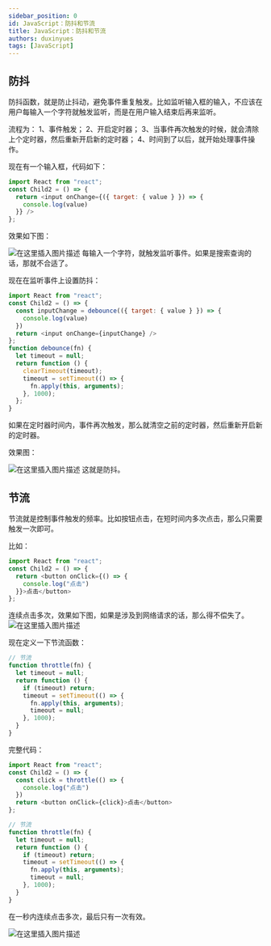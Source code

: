 ```yaml
---
sidebar_position: 0
id: JavaScript：防抖和节流
title: JavaScript：防抖和节流
authors: duxinyues
tags: [JavaScript]
---
```

<!--
 * @Author: duxinyues yongyuan253015@gmail.com
 * @Date: 2023-02-18 11:26:19
 * @LastEditors: duxinyues yongyuan253015@gmail.com
 * @LastEditTime: 2023-02-18 14:07:06
 * @FilePath: \blog\blog\javascript\javascript202302181127.md
 * @Description: 
 * Copyright (c) 2023 by ${git_name} email: ${git_email}, All Rights Reserved.
-->

## 防抖

防抖函数，就是防止抖动，避免事件重复触发。比如监听输入框的输入，不应该在用户每输入一个字符就触发监听，而是在用户输入结束后再来监听。

流程为：
1、事件触发；
2、开启定时器；
3、当事件再次触发的时候，就会清除上个定时器，然后重新开启新的定时器；
4、时间到了以后，就开始处理事件操作。

现在有一个输入框，代码如下：

```javascript
import React from "react";
const Child2 = () => {
  return <input onChange={({ target: { value } }) => {
    console.log(value)
  }} />
};
```

效果如下图：

![在这里插入图片描述](https://img-blog.csdnimg.cn/d68a13c69ae94bd4b01c9d2ef78880ee.png)
每输入一个字符，就触发监听事件。如果是搜索查询的话，那就不合适了。

现在在监听事件上设置防抖：

```javascript
import React from "react";
const Child2 = () => {
  const inputChange = debounce(({ target: { value } }) => {
    console.log(value)
  })
  return <input onChange={inputChange} />
};
function debounce(fn) {
  let timeout = null;
  return function () {
    clearTimeout(timeout);
    timeout = setTimeout(() => {
      fn.apply(this, arguments);
    }, 1000);
  };
}
```

如果在定时器时间内，事件再次触发，那么就清空之前的定时器，然后重新开启新的定时器。

效果图：

![在这里插入图片描述](https://img-blog.csdnimg.cn/20ac3f731b144197a240ef4c17561bb1.png)
 这就是防抖。

## 节流

节流就是控制事件触发的频率。比如按钮点击，在短时间内多次点击，那么只需要触发一次即可。

比如：

```javascript
import React from "react";
const Child2 = () => {
  return <button onClick={() => {
    console.log("点击")
  }}>点击</button>
};
```

连续点击多次，效果如下图，如果是涉及到网络请求的话，那么得不偿失了。
![在这里插入图片描述](https://img-blog.csdnimg.cn/8d5184ce1c234e68a7475f72e8cc4eab.png)

现在定义一下节流函数：

```javascript
// 节流
function throttle(fn) {
  let timeout = null;
  return function () {
    if (timeout) return;
    timeout = setTimeout(() => {
      fn.apply(this, arguments);
      timeout = null;
    }, 1000);
  }
}
```

完整代码：

```javascript
import React from "react";
const Child2 = () => {
  const click = throttle(() => {
    console.log("点击")
  })
  return <button onClick={click}>点击</button>
};

// 节流
function throttle(fn) {
  let timeout = null;
  return function () {
    if (timeout) return;
    timeout = setTimeout(() => {
      fn.apply(this, arguments);
      timeout = null;
    }, 1000);
  }
}
```

在一秒内连续点击多次，最后只有一次有效。

![在这里插入图片描述](https://img-blog.csdnimg.cn/44fbd7b48e94408e9c52eda86ccd89b3.png)
